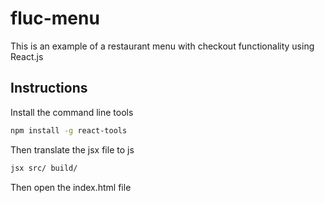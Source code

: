 # fluc-menu
This is an example of a restaurant menu with checkout functionality using React.js

## Instructions

Install the command line tools

```sh
npm install -g react-tools
```

Then translate the jsx file to js

```sh
jsx src/ build/
```

Then open the index.html file